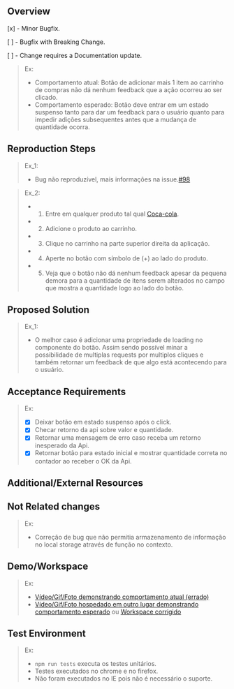 <!-- NÃO DEIXE NADA DO BOILERPLATE QUE NÃO SEJA ÚTIL A DESCRIÇÃO DO SEU MR -->

## Overview

<!-- Descrição do Bug. -->

<!-- Deletar checkboxes que não são se aplicam ao Merge Request. -->

[x] - Minor Bugfix.

[ ] - Bugfix with Breaking Change.

[ ] - Change requires a Documentation update.


>Ex: 
> - Comportamento atual: Botão de adicionar mais 1 item ao carrinho de compras não dá nenhum feedback que a ação ocorreu ao ser clicado.
> - Comportamento esperado: Botão deve entrar em um estado suspenso tanto para dar um feedback para o usuário quanto para impedir adições subsequentes antes que a mudança de quantidade ocorra.

## Reproduction Steps
<!-- 
- Essa informação precisa estar disponível na issue e se for o caso, basta copiar e colar, colocar um link e explicitar em quais ambientes é possível reproduzir.

- Bugs não reproduzíveis podem ser encaminhados diretamente a issue, porém caso o time chegue a optar pela não correção, a issue deverá estar devidamente documentada e linkada nesta sessão para ser acessível no futuro. 
-->

>Ex_1: 
>- Bug não reproduzível, mais informações na issue.[#98](https://gitlab.com) 

>Ex_2:
>- 1. Entre em qualquer produto tal qual [Coca-cola](https://gitlab.com).
>- 2. Adicione o produto ao carrinho.
>- 3. Clique no carrinho na parte superior direita da aplicação.
>- 4. Aperte no botão com símbolo de (+) ao lado do produto.
>- 5. Veja que o botão não dá nenhum feedback apesar da pequena demora para a quantidade de itens serem alterados no campo que mostra a quantidade logo ao lado do botão.

## Proposed Solution

<!--
Solução proposta para o dado problema e por qual motivo essa solução foi escolhida. 
-->

>Ex_1: 
>- O melhor caso é adicionar uma propriedade de loading no componente do botão. Assim sendo possível minar a possibilidade de multiplas requests por multiplos cliques e também retornar um feedback de que algo está acontecendo para o usuário.

## Acceptance Requirements
>Ex:
> - [x] Deixar botão em estado suspenso após o click.
> - [x] Checar retorno da api sobre valor e quantidade.
> - [x] Retornar uma mensagem de erro caso receba um retorno inesperado da Api.
> - [x] Retornar botão para estado inicial e mostrar quantidade correta no contador ao receber o OK da Api.

## Additional/External Resources
<!-- Qualquer tipo de recurso externo que tenha sido utilizado, adicionar documentação também. -->

## Not Related changes

<!-- Alguma mudança específica que não estava prevista para ser feita, porém, foi necessária -->

>Ex:
>- Correção de bug que não permitia armazenamento de informação no local storage através de função no contexto.

## Demo/Workspace
>Ex: 
> - [Vídeo/Gif/Foto demonstrando comportamento atual (errado)](https://gitlab.com/)
> - [Vídeo/Gif/Foto hospedado em outro lugar demonstrando comportamento esperado](https://gitlab.com/) ou [Workspace corrigido](https://gitlab.com/)

## Test Environment
<!-- Como reproduzir testes unitários/integração e em quais ambientes tais testes ocorreram ou são possíveis de ser executados, se aplicável, um overview do coverage. -->

>Ex: 
>- ```npm run tests``` executa os testes unitários.
>- Testes executados no chrome e no firefox.
>- Não foram executados no IE pois não é necessário o suporte.